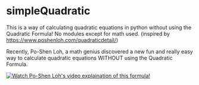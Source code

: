 # simpleQuadratic
This is a way of calculating quadratic equations in python without using the Quadratic Formula! No modules except for math used.
(inspired by https://www.poshenloh.com/quadraticdetail/)

Recently, Po-Shen Loh, a math genius discovered a new fun and really easy way to calculate quadratic equations WITHOUT using the Quadratic Formula.

[![Watch Po-Shen Loh's video explaination of this formula!](http://img.youtube.com/vi/XKBX0r3J-9Y/0.jpg)](http://www.youtube.com/watch?v=XKBX0r3J-9Y "Examples: A Different Way to Solve Quadratic Equations")
